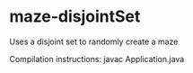 # maze-disjointSet
Uses a disjoint set to randomly create a maze

Compilation instructions:
javac Application.java
